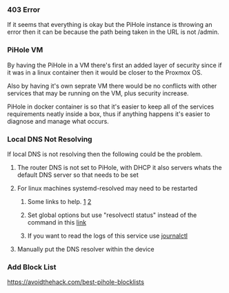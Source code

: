 ### 403 Error

If it seems that everything is okay but the PiHole instance is throwing an error then it can be because the path being taken in the URL is not /admin.


### PiHole VM
By having the PiHole in a VM there's first an added layer of security since if it was in a linux container then it would be closer to the Proxmox OS.

Also by having it's own seprate VM there would be no conflicts with other services that may be running on the VM, plus security increase.

PiHole in docker container is so that it's easier to keep all of the services requirements neatly inside a box, thus if anything happens it's easier to diagnose and manage what occurs.


### Local DNS Not Resolving

If local DNS is not resolving then the following could be the problem.

1. The router DNS is not set to PiHole, with DHCP it also servers whats the default DNS server so that needs to be set
2. For linux machines systemd-resolved may need to be restarted

    1.  Some links to help. [1](https://askubuntu.com/questions/1012641/dns-set-to-systemds-127-0-0-53-how-to-change-permanently) [2](https://unix.stackexchange.com/questions/612416/why-does-etc-resolv-conf-point-at-127-0-0-53)

    2. Set global options but use "resolvectl status" instead of the command in this [link](https://notes.enovision.net/linux/changing-dns-with-resolve) 

    2. If you want to read the logs of this service use [journalctl](https://unix.stackexchange.com/questions/328131/how-to-troubleshoot-dns-with-systemd-resolved) 

3. Manually put the DNS resolver within the device


### Add Block List
https://avoidthehack.com/best-pihole-blocklists